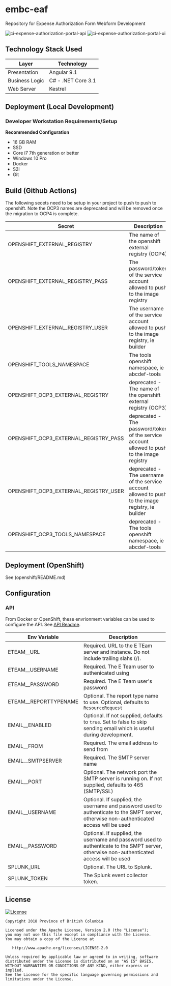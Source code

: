 # embc-eaf
Repository for Expense Authorization Form Webform Development

![ci-expense-authorization-portal-api](https://github.com/pbolduc/embc-expense-auth-form/workflows/ci-expense-authorization-portal-api/badge.svg)
![ci-expense-authorization-portal-ui](https://github.com/pbolduc/embc-expense-auth-form/workflows/ci-expense-authorization-portal-ui/badge.svg)

## Technology Stack Used
| Layer   | Technology | 
| ------- | ------------ |
| Presentation | Angular 9.1 |
| Business Logic | C# - .NET Core 3.1 |
| Web Server | Kestrel |

## Deployment (Local Development)

### Developer Workstation Requirements/Setup
**Recommended Configuration**
- 16 GB RAM
- SSD
- Core i7 7th generation or better
- Windows 10 Pro
- Docker
- S2I
- Git 

## Build (Github Actions)
The following secets need to be setup in your project to push to push to openshift. Note the OCP3 names are deprecated and will be removed once the migration to OCP4 is complete.

| Secret | Description |
| --- | --- |
| OPENSHIFT_EXTERNAL_REGISTRY | The name of the openshift external registry (OCP4) |
| OPENSHIFT_EXTERNAL_REGISTRY_PASS | The password/token of the service account allowed to push to the image registry |
| OPENSHIFT_EXTERNAL_REGISTRY_USER | The username of the service account allowed to push to the image registry, ie builder |
| OPENSHIFT_TOOLS_NAMESPACE | The tools openshift namespace, ie abcdef-tools |
| OPENSHIFT_OCP3_EXTERNAL_REGISTRY | deprecated - The name of the openshift external registry (OCP3) |
| OPENSHIFT_OCP3_EXTERNAL_REGISTRY_PASS | deprecated - The password/token of the service account allowed to push to the image registry |
| OPENSHIFT_OCP3_EXTERNAL_REGISTRY_USER | deprecated - The username of the service account allowed to push to the image registry, ie builder |
| OPENSHIFT_OCP3_TOOLS_NAMESPACE | deprecated - The tools openshift namespace, ie abcdef-tools |

## Deployment (OpenShift)

See (openshift/README.md)

## Configuration

### API

From Docker or OpenShift, these envrionment variables can be used to configure the API.  See [API Readme](expense-authorization/src/API/README.md).

| Env Variable | Description |
| --- | --- |
| ETEAM__URL | Required. URL to the E TEam server and instance. Do not include trailing slahs (/). |
| ETEAM__USERNAME | Required. The E Team user to authenicated using |
| ETEAM__PASSWORD | Required. The E Team user's password |
| ETEAM__REPORTTYPENAME | Optional. The report type name to use. Optional, defaults to ```ResourceRequest``` |
| EMAIL__ENABLED | Optional. If not supplied, defaults to ```true```. Set to false to skip sending email which is useful during development. |
| EMAIL__FROM | Required. The email address to send from |
| EMAIL__SMTPSERVER | Required. The SMTP server name |
| EMAIL__PORT | Optional. The network port the SMTP server is running on. If not supplied, defaults to 465 (SMTP/SSL) |
| EMAIL__USERNAME | Optional. If supplied, the username and password used to authenticate to the SMPT server, otherwise non-authenticated access will be used|
| EMAIL__PASSWORD | Optional. If supplied, the username and password used to authenticate to the SMPT server, otherwise non-authenticated access will be used |
| SPLUNK_URL | Optional. The URL to Splunk. |
| SPLUNK_TOKEN | The Splunk event collector token. |

## License

[![License](https://img.shields.io/badge/License-Apache%202.0-blue.svg)](LICENSE)

    Copyright 2018 Province of British Columbia

    Licensed under the Apache License, Version 2.0 (the "License");
    you may not use this file except in compliance with the License.
    You may obtain a copy of the License at

       http://www.apache.org/licenses/LICENSE-2.0

    Unless required by applicable law or agreed to in writing, software
    distributed under the License is distributed on an "AS IS" BASIS,
    WITHOUT WARRANTIES OR CONDITIONS OF ANY KIND, either express or implied.
    See the License for the specific language governing permissions and
    limitations under the License.
